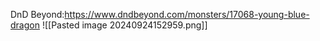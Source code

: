 DnD Beyond:https://www.dndbeyond.com/monsters/17068-young-blue-dragon
![[Pasted image 20240924152959.png]]